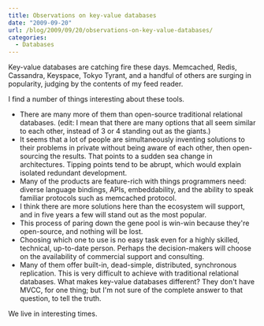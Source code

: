 ```yaml
---
title: Observations on key-value databases
date: "2009-09-20"
url: /blog/2009/09/20/observations-on-key-value-databases/
categories:
  - Databases
---
```

Key-value databases are catching fire these days. Memcached, Redis, Cassandra, Keyspace, Tokyo Tyrant, and a handful of others are surging in popularity, judging by the contents of my feed reader.

I find a number of things interesting about these tools.

*   There are many more of them than open-source traditional relational databases. (edit: I mean that there are many options that all seem similar to each other, instead of 3 or 4 standing out as the giants.)
*   It seems that a lot of people are simultaneously inventing solutions to their problems in private without being aware of each other, then open-sourcing the results. That points to a sudden sea change in architectures. Tipping points tend to be abrupt, which would explain isolated redundant development.
*   Many of the products are feature-rich with things programmers need: diverse language bindings, APIs, embeddability, and the ability to speak familiar protocols such as memcached protocol.
*   I think there are more solutions here than the ecosystem will support, and in five years a few will stand out as the most popular.
*   This process of paring down the gene pool is win-win because they're open-source, and nothing will be lost.
*   Choosing which one to use is no easy task even for a highly skilled, technical, up-to-date person. Perhaps the decision-makers will choose on the availability of commercial support and consulting.
*   Many of them offer built-in, dead-simple, distributed, synchronous replication. This is very difficult to achieve with traditional relational databases. What makes key-value databases different? They don't have MVCC, for one thing; but I'm not sure of the complete answer to that question, to tell the truth.

We live in interesting times.
